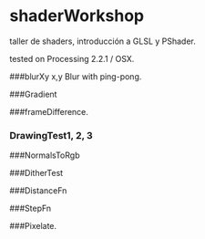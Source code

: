 # shaderWorkshop
taller de shaders, introducción a GLSL y PShader.

tested on Processing 2.2.1 / OSX.

###blurXy
x,y Blur with ping-pong.

###Gradient

###frameDifference.

### DrawingTest1, 2, 3

###NormalsToRgb

###DitherTest


###DistanceFn

###StepFn

###Pixelate.
